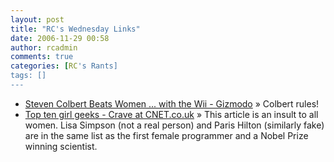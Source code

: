 ```yaml
---
layout: post
title: "RC's Wednesday Links"
date: 2006-11-29 00:58
author: rcadmin
comments: true
categories: [RC's Rants]
tags: []
---
```

<ul>
<li><a href="http://www.gizmodo.com/gadgets/press/steven-colbert-beats-women-with-the-wii-217603.php" title="Steven Colbert Beats Women ... with the Wii - Gizmodo">Steven Colbert Beats Women ... with the Wii - Gizmodo</a> &raquo; Colbert rules!</li>
<li><a href="http://crave.cnet.co.uk/0,39029477,49285435,00.htm" title="Top ten girl geeks - Crave at CNET.co.uk">Top ten girl geeks - Crave at CNET.co.uk</a> &raquo; This article is an insult to all women. Lisa Simpson (not a real person) and Paris Hilton (similarly fake) are in the same list as the first female programmer and a Nobel Prize winning scientist.</li>
</ul>

